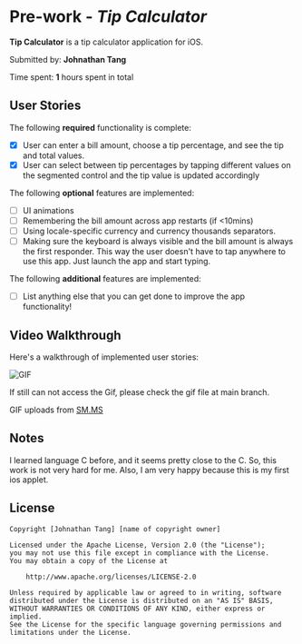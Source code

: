 # Pre-work - *Tip Calculator*

**Tip Calculator** is a tip calculator application for iOS.

Submitted by: **Johnathan Tang**

Time spent: **1** hours spent in total

## User Stories

The following **required** functionality is complete:

* [x] User can enter a bill amount, choose a tip percentage, and see the tip and total values.
* [x] User can select between tip percentages by tapping different values on the segmented control and the tip value is updated accordingly

The following **optional** features are implemented:

* [ ] UI animations
* [ ] Remembering the bill amount across app restarts (if <10mins)
* [ ] Using locale-specific currency and currency thousands separators.
* [ ] Making sure the keyboard is always visible and the bill amount is always the first responder. This way the user doesn't have to tap anywhere to use this app. Just launch the app and start typing.

The following **additional** features are implemented:

- [ ] List anything else that you can get done to improve the app functionality!

## Video Walkthrough

Here's a walkthrough of implemented user stories:

<img src="https://s2.loli.net/2022/01/18/HK2UEus3Xlr4ZhM.gif" title='GIF'>

If still can not access the Gif, please check the gif file at main branch.

GIF uploads from [SM.MS](https://sm.ms)

## Notes

I learned language C before, and it seems pretty close to the C. So, this work is not very hard for me. Also, I am very happy because this is my first ios applet.


## License

    Copyright [Johnathan Tang] [name of copyright owner]

    Licensed under the Apache License, Version 2.0 (the "License");
    you may not use this file except in compliance with the License.
    You may obtain a copy of the License at

        http://www.apache.org/licenses/LICENSE-2.0

    Unless required by applicable law or agreed to in writing, software
    distributed under the License is distributed on an "AS IS" BASIS,
    WITHOUT WARRANTIES OR CONDITIONS OF ANY KIND, either express or implied.
    See the License for the specific language governing permissions and
    limitations under the License.
